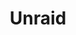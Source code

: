 ---
description: A powerful, easy operating system for servers and storage. Maximize your
  hardware with unmatched flexibility.
episode: 633
link: https://unraid.net/unplugged
shortname: unraid.net-lup
title: Unraid
---
